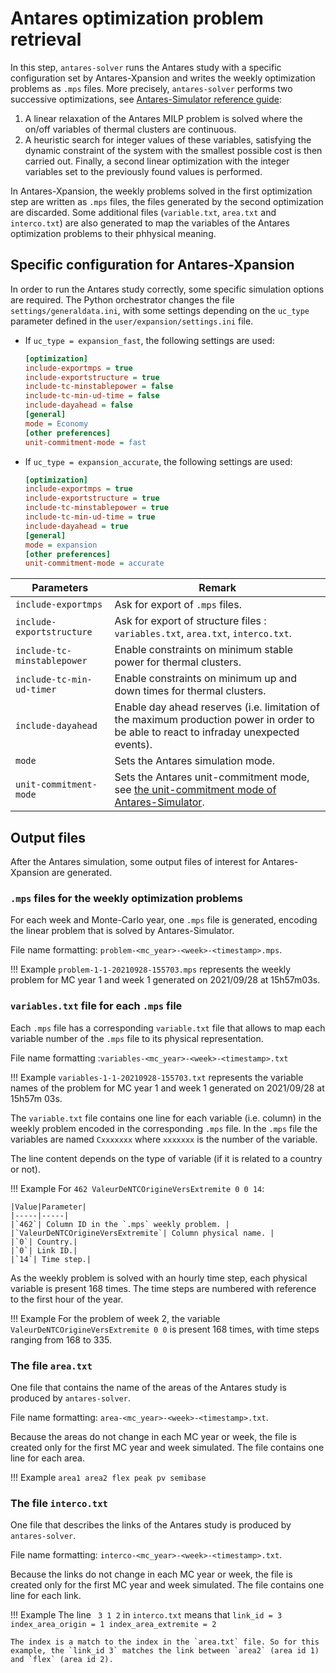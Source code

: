 # Antares optimization problem retrieval

In this step, `antares-solver` runs the Antares study with a specific configuration set by Antares-Xpansion and writes the weekly optimization problems as `.mps` files. More precisely, `antares-solver` performs two successive optimizations, see [Antares-Simulator reference guide](https://antares-simulator.readthedocs.io/en/latest/reference-guide/1-reference-guide#antares-at-one-glance):

1. A linear relaxation of the Antares MILP problem is solved where the on/off variables of thermal clusters are continuous.
2. A heuristic search for integer values of these variables, satisfying the dynamic constraint of the system with the smallest possible cost is then carried out. Finally, a second linear optimization with the integer variables set to the previously found values is performed. 

In Antares-Xpansion, the weekly problems solved in the first optimization step are written as `.mps` files, the files generated by the second optimization are discarded. Some additional files (`variable.txt`, `area.txt` and `interco.txt`) are also generated to map the variables of the Antares optimization problems to their phhysical meaning. 

## Specific configuration for Antares-Xpansion

In order to run the Antares study correctly, some 
specific simulation options are required. The Python orchestrator changes the file `settings/generaldata.ini`, with some settings depending on the `uc_type` parameter defined in the `user/expansion/settings.ini` file.

- If `uc_type = expansion_fast`, the following settings are used:

    ```ini
    [optimization]
    include-exportmps = true
    include-exportstructure = true
    include-tc-minstablepower = false
    include-tc-min-ud-time = false
    include-dayahead = false
    [general]
    mode = Economy
    [other preferences]
    unit-commitment-mode = fast
    ```

- If `uc_type = expansion_accurate`, the following settings are used:

    ```ini
    [optimization]
    include-exportmps = true
    include-exportstructure = true
    include-tc-minstablepower = true
    include-tc-min-ud-time = true
    include-dayahead = true
    [general]
    mode = expansion
    [other preferences]
    unit-commitment-mode = accurate
    ```

|Parameters|Remark|
|-----|-----|
|`include-exportmps`| Ask for export of `.mps` files. | 
|`include-exportstructure`| Ask for export of structure files : `variables.txt`, `area.txt`, `interco.txt`.|
|`include-tc-minstablepower`| Enable constraints on minimum stable power for thermal clusters.| 
|`include-tc-min-ud-timer`| Enable constraints on minimum up and down times for thermal clusters.| 
|`include-dayahead`| Enable day ahead reserves (i.e. limitation of the maximum production power in order to be able to react to infraday unexpected events).|
|`mode`| Sets the Antares simulation mode. | 
|`unit-commitment-mode`| Sets the Antares unit-commitment mode, see [the unit-commitment mode of Antares-Simulator](https://antares-simulator.readthedocs.io/en/latest/reference-guide/1-reference-guide/#the-unit-commitment-mode-advanced-parameter).| 

## Output files

After the Antares simulation, some output files of interest for Antares-Xpansion are generated.

### `.mps` files for the weekly optimization problems

For each week and Monte-Carlo year, one `.mps` file is generated, encoding the linear problem that is solved by Antares-Simulator.

File name formatting: `problem-<mc_year>-<week>-<timestamp>.mps`.

!!! Example
    `problem-1-1-20210928-155703.mps` represents the weekly problem for MC year 1 and week 1 generated on 2021/09/28 at 15h57m03s.

### `variables.txt` file for each `.mps` file

Each `.mps` file has a corresponding `variable.txt` file that allows to map each variable number of the `.mps` file to its physical representation.

File name formatting :`variables-<mc_year>-<week>-<timestamp>.txt`

!!! Example
    `variables-1-1-20210928-155703.txt` represents the variable names of the problem for MC year 1 and week 1 generated on 2021/09/28 at 15h57m 03s.

The `variable.txt` file contains one line for each variable (i.e. column) in the weekly problem encoded in the corresponding `.mps` file. In the `.mps` file the variables are named `Cxxxxxxx` where `xxxxxxx` is the number of the variable.

The line content depends on the type of variable (if it is related to a country or not).

!!! Example 
    For `462 ValeurDeNTCOrigineVersExtremite 0 0 14`:

    |Value|Parameter|
    |-----|-----|
    |`462`| Column ID in the `.mps` weekly problem. | 
    |`ValeurDeNTCOrigineVersExtremite`| Column physical name. |
    |`0`| Country.| 
    |`0`| Link ID.| 
    |`14`| Time step.| 

As the weekly problem is solved with an hourly time step, each physical variable is present 168 times. The time steps are numbered with reference to the first hour of the year.

!!! Example
    For the problem of week 2, the variable `ValeurDeNTCOrigineVersExtremite 0 0` is present 168 times, with time steps ranging from 168 to 335.

### The file `area.txt`

One file that contains the name of the areas of the Antares study is produced by `antares-solver`.

File name formatting: `area-<mc_year>-<week>-<timestamp>.txt`.

Because the areas do not change in each MC year or week, the file is created only for the first MC year and week simulated. The file contains one line for each area.

!!! Example
    ```
    area1
    area2
    flex
    peak
    pv
    semibase
    ```

### The file `interco.txt`

One file that describes the links of the Antares study is produced by `antares-solver`. 

File name formatting: `interco-<mc_year>-<week>-<timestamp>.txt`.

Because the links do not change in each MC year or week, the file is created only for the first MC year and week simulated. The file contains one line for each link.

!!! Example
    The line 
    ``` 
    3 1 2
    ```
    in `interco.txt` means that 
    ```
    link_id = 3 
    index_area_origin = 1
    index_area_extremite = 2
    ```

    The index is a match to the index in the `area.txt` file. So for this example, the `link_id 3` matches the link between `area2` (area id 1) and `flex` (area id 2).
